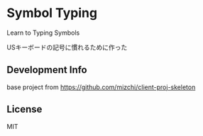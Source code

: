 
# Symbol Typing

Learn to Typing Symbols


USキーボードの記号に慣れるために作った

## Development Info
base project from https://github.com/mizchi/client-proj-skeleton

## License

MIT
